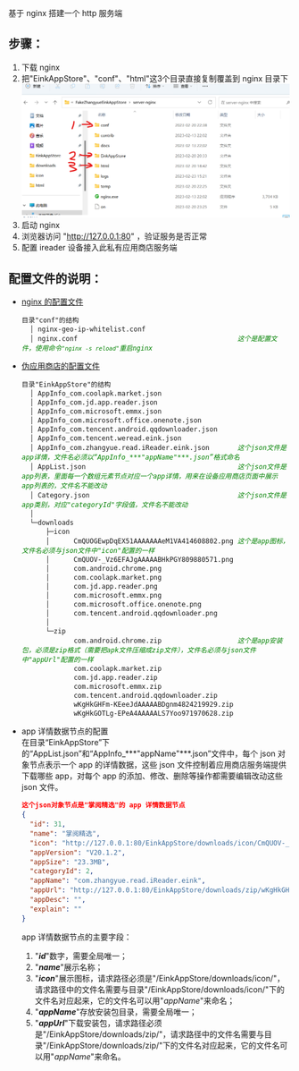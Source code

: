 基于 nginx 搭建一个 http 服务端  

## 步骤：  
1. 下载 nginx  
2. 把"EinkAppStore"、"conf"、"html"这3个目录直接复制覆盖到 nginx 目录下  
    ![nginx 目录结构](/docs/jietu/nginx目录结构.png)
3. 启动 nginx  
4. 浏览器访问 "http://127.0.0.1:80" ，验证服务是否正常  
5. 配置 ireader 设备接入此私有应用商店服务端  

## 配置文件的说明：  
- [nginx 的配置文件](/server-nginx8zyEinkAppStore/conf/)  
    <pre><code>目录"conf"的结构
    │ nginx-geo-ip-whitelist.conf
    │ nginx.conf                                        <em style="color:green">这个是配置文件，使用命令<code>"nginx -s reload"</code>重启nginx</em></code></pre>

- [伪应用商店的配置文件](/server-nginx8zyEinkAppStore/EinkAppStore/)    
    <pre><code>目录"EinkAppStore"的结构
    │ AppInfo_com.coolapk.market.json
    │ AppInfo_com.jd.app.reader.json
    │ AppInfo_com.microsoft.emmx.json
    │ AppInfo_com.microsoft.office.onenote.json
    │ AppInfo_com.tencent.android.qqdownloader.json
    │ AppInfo_com.tencent.weread.eink.json
    │ AppInfo_com.zhangyue.read.iReader.eink.json       <em style="color:green">这个json文件是app详情，文件名必须以“AppInfo_***"appName"***.json”格式命名</em>
    │ AppList.json                                      <em style="color:green">这个json文件是app列表，里面每一个数组元素节点对应一个app详情，用来在设备应用商店页面中展示app列表的，文件名不能改动</em>
    │ Category.json                                     <em style="color:green">这个json文件是app类别，对应"categoryId"字段值，文件名不能改动</em>
    │
    └─downloads
        ├─icon
        │      CmQUOGEwpDqEX51AAAAAAAeM1VA414608802.png <em style="color:green">这个是app图标，文件名必须与json文件中"icon"配置的一样</em>
        │      CmQUOV-_Vz6EFAJgAAAAABHkPGY809880571.png
        │      com.android.chrome.png
        │      com.coolapk.market.png
        │      com.jd.app.reader.png
        │      com.microsoft.emmx.png
        │      com.microsoft.office.onenote.png
        │      com.tencent.android.qqdownloader.png
        │
        └─zip
               com.android.chrome.zip                   <em style="color:green">这个是app安装包，必须是zip格式（需要把apk文件压缩成zip文件），文件名必须与json文件中"appUrl"配置的一样</em>
               com.coolapk.market.zip
               com.jd.app.reader.zip
               com.microsoft.emmx.zip
               com.tencent.android.qqdownloader.zip
               wKgHkGHFm-KEeeJdAAAAABDgnm4824219929.zip
               wKgHkGOTLg-EPeA4AAAAALS7Yoo971970628.zip</code></pre>

- app 详情数据节点的配置  
在目录“EinkAppStore”下的“AppList.json”和“AppInfo_\*\*\*"appName"\*\*\*.json”文件中，每个 json 对象节点表示一个 app 的详情数据，这些 json 文件控制着应用商店服务端提供下载哪些 app，对每个 app 的添加、修改、删除等操作都需要编辑改动这些 json 文件。  
    ```json
    这个json对象节点是"掌阅精选"的 app 详情数据节点
    {
      "id": 31,
      "name": "掌阅精选",
      "icon": "http://127.0.0.1:80/EinkAppStore/downloads/icon/CmQUOV-_Vz6EFAJgAAAAABHkPGY809880571.png",
      "appVersion": "V20.1.2",
      "appSize": "23.3MB",
      "categoryId": 2,
      "appName": "com.zhangyue.read.iReader.eink",
      "appUrl": "http://127.0.0.1:80/EinkAppStore/downloads/zip/wKgHkGHFm-KEeeJdAAAAABDgnm4824219929.zip",
      "appDesc": "",
      "explain": ""
    }
    ```  
    app 详情数据节点的主要字段：  
    1. "***id***"数字，需要全局唯一；  
    2. "***name***"展示名称；  
    3. "***icon***"展示图标，请求路径必须是"/EinkAppStore/downloads/icon/"，请求路径中的文件名需要与目录"/EinkAppStore/downloads/icon/"下的文件名对应起来，它的文件名可以用"*appName*"来命名；  
    4. "***appName***"存放安装包目录，需要全局唯一；  
    5. "***appUrl***"下载安装包，请求路径必须是"/EinkAppStore/downloads/zip/"，请求路径中的文件名需要与目录"/EinkAppStore/downloads/zip/"下的文件名对应起来，它的文件名可以用"*appName*"来命名。  


